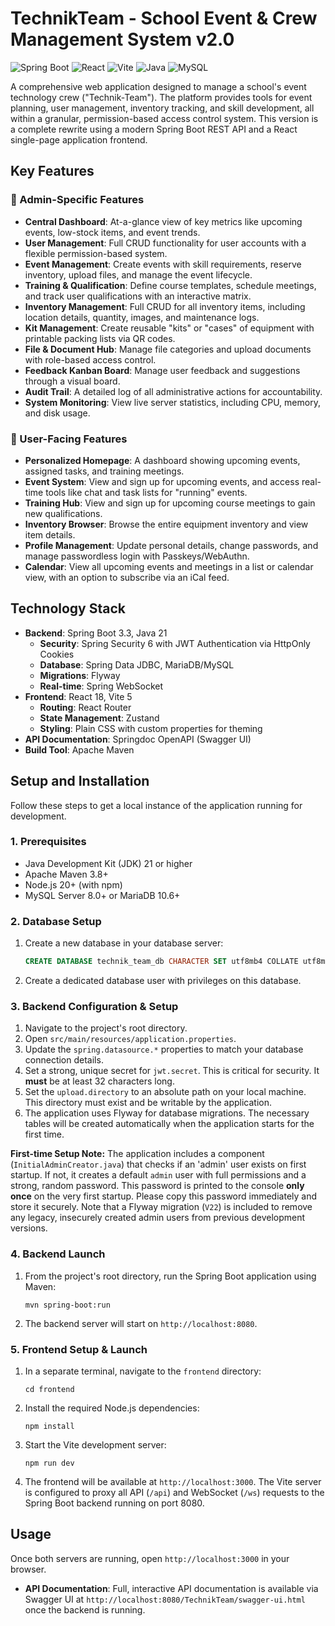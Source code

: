 # TechnikTeam - School Event & Crew Management System v2.0

![Spring Boot](https://img.shields.io/badge/Spring_Boot-3.3+-6DB33F?style=for-the-badge&logo=spring&logoColor=white)
![React](https://img.shields.io/badge/React-18+-61DAFB?style=for-the-badge&logo=react&logoColor=black)
![Vite](https://img.shields.io/badge/Vite-5+-646CFF?style=for-the-badge&logo=vite&logoColor=white)
![Java](https://img.shields.io/badge/Java-21+-ED8B00?style=for-the-badge&logo=openjdk&logoColor=white)
![MySQL](https://img.shields.io/badge/MySQL-8.0-4479A1?style=for-the-badge&logo=mysql&logoColor=white)

A comprehensive web application designed to manage a school's event technology crew ("Technik-Team"). The platform provides tools for event planning, user management, inventory tracking, and skill development, all within a granular, permission-based access control system. This version is a complete rewrite using a modern Spring Boot REST API and a React single-page application frontend.

## Key Features

### 👑 Admin-Specific Features
*   **Central Dashboard**: At-a-glance view of key metrics like upcoming events, low-stock items, and event trends.
*   **User Management**: Full CRUD functionality for user accounts with a flexible permission-based system.
*   **Event Management**: Create events with skill requirements, reserve inventory, upload files, and manage the event lifecycle.
*   **Training & Qualification**: Define course templates, schedule meetings, and track user qualifications with an interactive matrix.
*   **Inventory Management**: Full CRUD for all inventory items, including location details, quantity, images, and maintenance logs.
*   **Kit Management**: Create reusable "kits" or "cases" of equipment with printable packing lists via QR codes.
*   **File & Document Hub**: Manage file categories and upload documents with role-based access control.
*   **Feedback Kanban Board**: Manage user feedback and suggestions through a visual board.
*   **Audit Trail**: A detailed log of all administrative actions for accountability.
*   **System Monitoring**: View live server statistics, including CPU, memory, and disk usage.

### 👥 User-Facing Features
*   **Personalized Homepage**: A dashboard showing upcoming events, assigned tasks, and training meetings.
*   **Event System**: View and sign up for upcoming events, and access real-time tools like chat and task lists for "running" events.
*   **Training Hub**: View and sign up for upcoming course meetings to gain new qualifications.
*   **Inventory Browser**: Browse the entire equipment inventory and view item details.
*   **Profile Management**: Update personal details, change passwords, and manage passwordless login with Passkeys/WebAuthn.
*   **Calendar**: View all upcoming events and meetings in a list or calendar view, with an option to subscribe via an iCal feed.

## Technology Stack

*   **Backend**: Spring Boot 3.3, Java 21
    *   **Security**: Spring Security 6 with JWT Authentication via HttpOnly Cookies
    *   **Database**: Spring Data JDBC, MariaDB/MySQL
    *   **Migrations**: Flyway
    *   **Real-time**: Spring WebSocket
*   **Frontend**: React 18, Vite 5
    *   **Routing**: React Router
    *   **State Management**: Zustand
    *   **Styling**: Plain CSS with custom properties for theming
*   **API Documentation**: Springdoc OpenAPI (Swagger UI)
*   **Build Tool**: Apache Maven

## Setup and Installation

Follow these steps to get a local instance of the application running for development.

### 1. Prerequisites
*   Java Development Kit (JDK) 21 or higher
*   Apache Maven 3.8+
*   Node.js 20+ (with npm)
*   MySQL Server 8.0+ or MariaDB 10.6+

### 2. Database Setup
1.  Create a new database in your database server:
    ```sql
    CREATE DATABASE technik_team_db CHARACTER SET utf8mb4 COLLATE utf8mb4_unicode_ci;
    ```
2.  Create a dedicated database user with privileges on this database.

### 3. Backend Configuration & Setup
1.  Navigate to the project's root directory.
2.  Open `src/main/resources/application.properties`.
3.  Update the `spring.datasource.*` properties to match your database connection details.
4.  Set a strong, unique secret for `jwt.secret`. This is critical for security. It **must** be at least 32 characters long.
5.  Set the `upload.directory` to an absolute path on your local machine. This directory must exist and be writable by the application.
6.  The application uses Flyway for database migrations. The necessary tables will be created automatically when the application starts for the first time.

**First-time Setup Note:** The application includes a component (`InitialAdminCreator.java`) that checks if an 'admin' user exists on first startup. If not, it creates a default `admin` user with full permissions and a strong, random password. This password is printed to the console **only once** on the very first startup. Please copy this password immediately and store it securely. Note that a Flyway migration (`V22`) is included to remove any legacy, insecurely created admin users from previous development versions.

### 4. Backend Launch
1.  From the project's root directory, run the Spring Boot application using Maven:
    ```shell
    mvn spring-boot:run
    ```
2.  The backend server will start on `http://localhost:8080`.

### 5. Frontend Setup & Launch
1.  In a separate terminal, navigate to the `frontend` directory:
    ```shell
    cd frontend
    ```
2.  Install the required Node.js dependencies:
    ```shell
    npm install
    ```
3.  Start the Vite development server:
    ```shell
    npm run dev
    ```
4.  The frontend will be available at `http://localhost:3000`. The Vite server is configured to proxy all API (`/api`) and WebSocket (`/ws`) requests to the Spring Boot backend running on port 8080.

## Usage

Once both servers are running, open `http://localhost:3000` in your browser.

*   **API Documentation**: Full, interactive API documentation is available via Swagger UI at `http://localhost:8080/TechnikTeam/swagger-ui.html` once the backend is running.